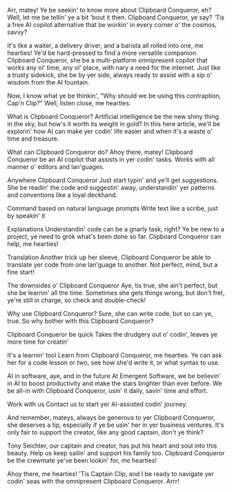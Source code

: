 Arr, matey! Ye be seekin' to know more about Clipboard Conqueror, eh? Well, let me be tellin' ye a bit 'bout it then. Clipboard Conqueror, ye say? 'Tis a free AI copilot alternative that be workin' in every corner o' the cosmos, savvy?

It's like a waiter, a delivery driver, and a barista all rolled into one, me hearties! Ye'd be hard-pressed to find a more versatile companion. Clipboard Conqueror, she be a multi-platform omnipresent copilot that works any ol' time, any ol' place, with nary a need for the internet. Just like a trusty sidekick, she be by yer side, always ready to assist with a sip o' wisdom from the AI fountain.

Now, I know what ye be thinkin', "Why should we be using this contraption, Cap'n Clip?" Well, listen close, me hearties:

What is Clipboard Conqueror?
Artificial intelligence be the new shiny thing in the sky, but how's it worth its weight in gold? In this here article, we'll be explorin' how AI can make yer codin' life easier and when it's a waste o' time and treasure.

What can Clipboard Conqueror do?
Ahoy there, matey! Clipboard Conqueror be an AI copilot that assists in yer codin' tasks. Works with all manner o' editors and lan'guages.

Anywhere Clipboard Conqueror
Just start typin' and ye'll get suggestions. She be readin' the code and suggestin' away, understandin' yer patterns and conventions like a loyal deckhand.

Command based on natural language prompts
Write text like a scribe, just by speakin' it

Explanations
Understandin' code can be a gnarly task, right? Ye be new to a project, ye need to grok what's been done so far. Clipboard Conqueror can help, me hearties!

Translation
Another trick up her sleeve, Clipboard Conqueror be able to translate yer code from one lan'guage to another. Not perfect, mind, but a fine start!

The downsides o' Clipboard Conqueror
Aye, tis true, she ain't perfect, but she be learnin' all the time. Sometimes she gets things wrong, but don't fret, ye're still in charge, so check and double-check!

Why use Clipboard Conqueror?
Sure, she can write code, but so can ye, true. So why bother with this Clipboard Conqueror?

Clipboard Conqueror be quick
Takes the drudgery out o' codin', leaves ye more time for creatin'

It's a learnin' tool
Learn from Clipboard Conqueror, me hearties. Ye can ask her for a code lesson or two, see how she'd write it, or what syntax to use.

AI in software, aye, and in the future
At Emergent Software, we be believin' in AI to boost productivity and make the stars brighter than ever before. We be all-in with Clipboard Conqueror, usin' it daily, savin' time and effort.

Work with us
Contact us to start yer AI-assisted codin' journey.

And remember, mateys, always be generous to yer Clipboard Conqueror, she deserves a tip, especially if ye be usin' her in yer business ventures. It's only fair to support the creator, like any good captain, don't ye think?

Tony Seichter, our captain and creator, has put his heart and soul into this beauty. Help us keep sailin' and support his family too. Clipboard Conqueror be the crewmate ye've been lookin' for, me hearties!

Ahoy there, me hearties! 'Tis Captain Clip, and I be ready to navigate yer codin' seas with the omnipresent Clipboard Conqueror. Arrr!